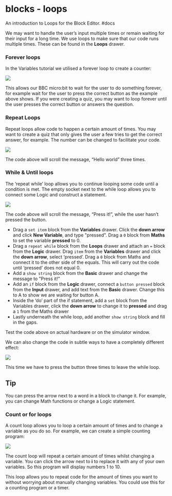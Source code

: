# blocks - loops

An introduction to Loops for the Block Editor. #docs

We may want to handle the user’s input multiple times or remain waiting for their input for a long time. We use loops to make sure that our code runs multiple times. These can be found in the **Loops** drawer.

### Forever loops

In the Variables tutorial we utilised a forever loop to create a counter:

![](/static/mb/blocks/lessons/blocks-conditions-2.png)

This allows our BBC micro:bit to wait for the user to do something forever, for example wait for the user to press the correct button as the example above shows. If you were creating a quiz, you may want to loop forever until the user presses the correct button or answers the question.

### Repeat Loops

Repeat loops allow code to happen a certain amount of times. You may want to create a quiz that only gives the user a few tries to get the correct answer, for example. The number can be changed to facilitate your code.

![](/static/mb/blocks/lessons/loops-0.png)

The code above will scroll the message, “Hello world” three times.

### While & Until loops

The ‘repeat while’ loop allows you to continue looping some code until a condition is met. The empty socket next to the while loop allows you to connect some Logic and construct a statement.

![](/static/mb/blocks/lessons/loops-1.png)

The code above will scroll the message, “Press it!”, while the user hasn’t pressed the button.

* Drag a `set item` block from the **Variables** drawer. Click the **down arrow** and click **New Variable**, and type "pressed". Drag a `0` block from **Maths** to set the variable **pressed** to 0.
* Drag a `repeat while` block from the **Loops** drawer and attach an `=` block from the **Logic** drawer. Drag `item` from the **Variables** drawer and click the **down arrow**, select ‘pressed’. Drag a `0` block from Maths and connect it to the other side of the equals. This will carry out the code until ‘pressed’ does not equal 0.
* Add a `show string` block from the **Basic** drawer and change the message to "Press it!"
* Add an `if` block from the **Logic** drawer, connect a `button pressed` block from the **Input** drawer, and add text from the **Basic** drawer. Change this to A to show we are waiting for button A.
* Inside the ‘do’ part of the if statement, add a `set` block from the Variables drawer, click the **down arrow** to change it to **pressed** and drag a `1` from the Maths drawer
* Lastly underneath the while loop, add another `show string` block and fill in the gaps.

Test the code above on actual hardware or on the simulator window.

We can also change the code in subtle ways to have a completely different effect:

![](/static/mb/blocks/lessons/loops-2.png)

This time we have to press the button three times to leave the while loop.

## Tip

You can press the arrow next to a word in a block to change it. For example, you can change Math functions or change a Logic statement.

### Count or for loops

A count loop allows you to loop a certain amount of times and to change a variable as you do so. For example, we can create a simple counting program:

![](/static/mb/blocks/lessons/loops-3.png)

The count loop will repeat a certain amount of times whilst changing a variable. You can click the arrow next to **i** to replace it with any of your own variables. So this program will display numbers 1 to 10.

This loop allows you to repeat code for the amount of times you want to without worrying about manually changing variables. You could use this for a counting program or a timer.

